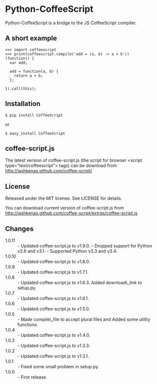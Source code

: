 Python-CoffeeScript
===================

Python-CoffeeScript is a bridge to the JS CoffeeScript compiler.

A short example
---------------

    >>> import coffeescript
    >>> print(coffeescript.compile('add = (a, b) -> a + b'))
    (function() {
      var add;

      add = function(a, b) {
        return a + b;
      };

    }).call(this);

Installation
------------

    $ pip install CoffeeScript

or

    $ easy_install CoffeeScript

coffee-script.js
----------------

The latest version of coffee-script.js (the script for browser
\<script type="text/coffeescript"\> tags) can be download from
<http://jashkenas.github.com/coffee-script/>

License
-------

Released under the MIT license. See LICENSE for details.

You can download current version of coffee-script.js from
<http://jashkenas.github.com/coffee-script/extras/coffee-script.js>

Changes
-------

<dl>
<dt>1.0.11
<dd>
 - Updated coffee-script.js to v1.9.0.
 - Dropped support for Python v2.6 and v3.1.
 - Supported Python v3.3 and v3.4.

<dt>1.0.10
<dd>
 - Updated coffee-script.js to v1.8.0.

<dt>1.0.9
<dd>
 - Updated coffee-script.js to v1.7.1.

<dt>1.0.8
<dd>
 - Updated coffee-script.js to v1.6.3. Added download\_link to setup.py.

<dt>1.0.7
<dd>
 - Updated coffee-script.js to v1.6.1.

<dt>1.0.6
<dd>
 - Updated coffee-script.js to v1.5.0.

<dt>1.0.5
<dd>
 - Made compile\_file to accept plural files and Added some utility functions.

<dt>1.0.4
<dd>
 - Updated coffee-script.js to v1.4.0.

<dt>1.0.3
<dd>
 - Updated coffee-script.js to v1.3.3.

<dt>1.0.2
<dd>
 - Updated coffee-script.js to v1.3.1.

<dt>1.0.1
<dd>
 - Fixed some small problem in setup.py.

<dt>1.0.0
<dd>
 - First release.
</dl>
